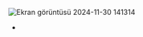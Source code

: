 ![Ekran görüntüsü 2024-11-30 141314](https://github.com/user-attachments/assets/28ddaf72-1db3-4817-bbe5-822ca45c8fdc)

*

